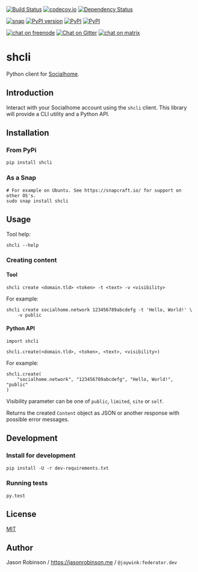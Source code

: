 [![Build Status](https://travis-ci.org/jaywink/shcli.svg?branch=master)](https://travis-ci.org/jaywink/shcli) [![codecov.io](https://codecov.io/github/jaywink/shcli/coverage.svg?branch=master)](https://codecov.io/github/jaywink/shcli?branch=master) [![Dependency Status](https://gemnasium.com/badges/github.com/jaywink/shcli.svg)](https://gemnasium.com/github.com/jaywink/shcli)

[![snap](https://img.shields.io/badge/snap-shcli-orange.svg)](https://uappexplorer.com/snap/ubuntu/shcli) [![PyPI version](https://badge.fury.io/py/shcli.svg)](https://pypi.python.org/pypi/shcli) [![PyPI](https://img.shields.io/pypi/pyversions/shcli.svg?maxAge=2592000)](https://pypi.python.org/pypi/shcli) [![PyPI](https://img.shields.io/pypi/l/shcli.svg?maxAge=2592000)](https://pypi.python.org/pypi/shcli)

[![chat on freenode](https://img.shields.io/badge/chat-on%20freenode-brightgreen.svg)](http://webchat.freenode.net?channels=%23socialhome&uio=d4) [![Chat on Gitter](https://badges.gitter.im/Socialhome/Lobby.svg)](https://gitter.im/Socialhome/Lobby) [![chat on matrix](https://img.shields.io/badge/chat-on%20matrix-orange.svg)](https://riot.im/app/#/room/#socialhome:matrix.org)

# shcli

Python client for [Socialhome](https://socialhome.network).

## Introduction

Interact with your Socialhome account using the `shcli` client. This library will provide a CLI utility and a Python API. 

## Installation

### From PyPi

    pip install shcli
    
### As a Snap

    # For example on Ubuntu. See https://snapcraft.io/ for support on other OS's.
    sudo snap install shcli 
    
## Usage

Tool help:

    shcli --help

### Creating content
  
#### Tool

    shcli create <domain.tld> <token> -t <text> -v <visibility>
    
For example:

    shcli create socialhome.network 123456789abcdefg -t 'Hello, World!' \
        -v public

#### Python API

    import shcli
    
    shcli.create(<domain.tld>, <token>, <text>, <visibility>)
    
For example:

    shcli.create(
        "socialhome.network", "123456789abcdefg", "Hello, World!", "public"
    )
  
Visibility parameter can be one of `public`, `limited`, `site` or `self`.

Returns the created `Content` object as JSON or another response with possible error messages.

## Development

### Install for development

    pip install -U -r dev-requirements.txt
    
### Running tests

    py.test

## License

[MIT](https://www.tldrlegal.com/l/mit)

## Author

Jason Robinson / https://jasonrobinson.me / `@jaywink:federator.dev`
